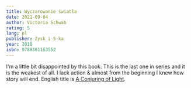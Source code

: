 ```yaml
---
title: Wyczarowanie światła
date: 2021-09-04
author: Victoria Schwab
rating: 5
lang: pl
publisher: Zysk i S-ka
year: 2018
isbn: 9788381163552
---
```


I'm a little bit disappointed by this book. This is the last one in series and it is the weakest of
all. I lack action & almost from the beginning I knew how story will end. English title is
[A Conjuring of Light](https://www.goodreads.com/book/show/29939230-a-conjuring-of-light).
